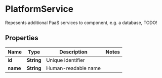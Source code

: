 

# PlatformService

Repesents additional PaaS services to component, e.g. a database, TODO! 
## Properties

Name | Type | Description | Notes
------------ | ------------- | ------------- | -------------
**id** | **String** | Unique identifier | 
**name** | **String** | Human-readable name | 



